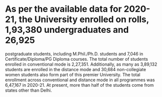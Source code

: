 # As per the available data for 2020-21, the University enrolled on rolls, 1,93,380 undergraduates and 26,925
postgraduate students, including M.Phil./Ph.D. students and 7,046 in Certificate/Diploma/PG Diploma
courses. The total number of students enrolled in conventional mode is 2,27,351. Additionally, as many as
3,89,132 students are enrolled in the distance mode and 30,684 non-collegiate women students also form part of
this premier University. The total enrollment across conventional and distance mode in all programmes was
6,47,167 in 2020-21. At present, more than half of the students come from states other than Delhi.
